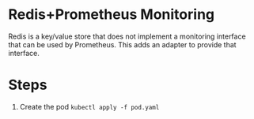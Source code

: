 # Redis+Prometheus Monitoring

Redis is a key/value store that does not implement a monitoring interface that can be used by Prometheus. This adds an adapter to provide that interface.

# Steps
1. Create the pod `kubectl apply -f pod.yaml`